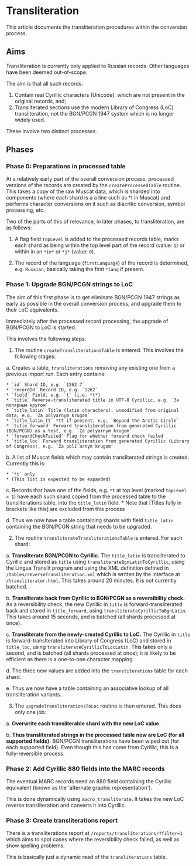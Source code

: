 # Transliteration


This article documents the transliteration procedures within the conversion process.

## Aims

Transliteration is currently only applied to Russian records. Other languages have been deemed out-of-scope.

The aim is that all such records:

1. Contain real Cyrillic characters (Unicode), which are not present in the original records, and;
2. Transliterated sections use the modern Library of Congress (LoC) transliteration, not the BGN/PCGN 1947 system which is no longer widely used.

These involve two distinct processes.

## Phases

### Phase 0: Preparations in processed table

At a relatively early part of the overall conversion process, processed versions of the records are created by the `createProcessedTable` routine. This takes a copy of the raw Muscat data, which is sharded into components (where each shard is a a line such as *t in Muscat) and performs character conversions on it such as diacritic conversion, symbol processing, etc.

Two of the parts of this of relevance, in later phases, to transliteration, are as follows:

1. A flag field `topLevel` is added to the processed records table, marks each shard as being within the top level part of the record (value: `1`) or within in an `*in*` or `*j*` (value: `0`).

2. The record of the language (`firstLanguage`) of the record is determined, e.g. `Russian`, basically taking the first `*lang` if present.


### Phase 1: Upgrade BGN/PCGN strings to LoC

The aim of this first phase is to get eliminate BGN/PCGN 1947 strings as early as possible in the overall conversion process, and upgrade them to their LoC equivalents.

Immediately after the processed record processing, the upgrade of BGN/PCGN to LoC is started.

This involves the following steps:

1. The routine `createTransliterationsTable` is entered. This involves the following stages:
  
 a. Creates a table, `transliterations` removing any existing one from a previous import run. Each entry contains:
  
    * `id` Shard ID, e.g. `1262:7`
	* `recordId` Record ID, e.g. `1262`
	* `field` Field, e.g. `t` (i.e. *t*)
	* `title` Reverse-transliterated title in UTF-8 Cyrillic, e.g. `За полярным кругом`
	* `title_latin` Title (latin characters), unmodified from original data, e.g. `Za polyarnym krugom`
	* `title_latin_tt` *tt if present, e.g. `Beyond the Arctic Circle`
	* `title_forward` Forward transliteration from generated Cyrillic (BGN/PCGN) as a test, e.g. `Za polyarnym krugom`
	* `forwardCheckFailed` Flag for whether forward check failed
	* `title_loc` Forward transliteration from generated Cyrillic (Library of Congress), e.g. `Za poli͡arnym krugom`
	
 b. A list of Muscat fields which may contain transliterated strings is created. Currently this is:

    * `*t` only
	* (This list is expected to be expanded)
	
 c. Records that have one of the fields, e.g. `*t` at top level (marked `topLevel = 1`) have each such shard copied from the processed table to the transliterations table, into the `title_latin` field.
	* Note that [Titles fully in brackets like this] are excluded from this process
	
 d. Thus we now have a table containing shards with field `title_latin` containing the BGN/PCGN string that needs to be upgraded.
	
2. The routine `transliterateTransliterationsTable` is entered. For each shard:

 a. **Transliterate BGN/PCGN to Cyrillic.** The `title_latin` is transliterated to Cyrillic and stored as `title` using `transliterateBgnLatinToCyrillic`, using the Lingua Translit program and using the XML definition defined in `/tables/reverseTransliteration.xml` which is written by the interface at `/transliterator.html`. This takes around 20 minutes. It is not currently batched.

 b. **Transliterate back from Cyrillic to BGN/PCGN as a reversibility check.** As a reversibility check, the new Cyrillic in `title` is forward-transliterated back and stored in `title_forward`, using `transliterateCyrillicToBgnLatin`. This takes around 15 seconds, and is batched (all shards processed at once).
 
 c. **Transliterate from the newly-created Cyrillic to LoC.** The Cyrillic in `title` is forward-translterated into Library of Congress (LoC) and stored in `title_loc`, using `transliterateCyrillicToLocLatin`. This takes only a second, and is batched (all shards processed at once); it is likely to be efficient as there is a one-to-one character mapping.

 d. The three new values are added into the `transliterations` table for each shard.
 
 e. Thus we now have a table containing an associative lookup of all transliteration variants.

3. The `upgradeTransliterationsToLoc` routine is then entered. This does only one job:
 
 a. **Overwrite each transliterable shard with the new LoC value.**
 
 b. **Thus transliterated strings in the processed table now are LoC (for all supported fields).** BGN/PCGN transliterations have been wiped out (for each supported field). Even though this has come from Cyrillic, this is a fully-reversible process.

### Phase 2: Add Cyrillic 880 fields into the MARC records

The eventual MARC records need an 880 field containing the Cyrillic equivalent (known as the 'alternate graphic representation').

This is done dynamically using `macro_transliterate`. It takes the new LoC reverse transliteration and converts it into Cyrillic.

### Phase 3: Create transliterations report

There is a transliterations report at `/reports/transliterations/?filter=1` which aims to spot cases where the reversibility check failed, as well as show spelling problems.

This is basically just a dynamic read of the `transliterations` table.

